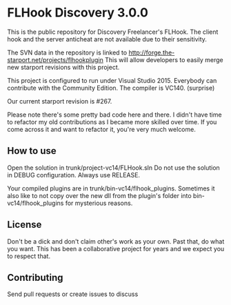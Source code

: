 FLHook Discovery 3.0.0
=============

This is the public repository for Discovery Freelancer's FLHook.
The client hook and the server anticheat are not available due to their sensitivity.

The SVN data in the repository is linked to http://forge.the-starport.net/projects/flhookplugin
This will allow developers to easily merge new starport revisions with this project.

This project is configured to run under Visual Studio 2015. Everybody can contribute with the Community Edition.
The compiler is VC140. (surprise)

Our current starport revision is #267.

Please note there's some pretty bad code here and there. I didn't have time to refactor my old contributions as I became more skilled over time.
If you come across it and want to refactor it, you're very much welcome.

How to use
-------

Open the solution in trunk/project-vc14/FLHook.sln
Do not use the solution in DEBUG configuration. Always use RELEASE.

Your compiled plugins are in trunk/bin-vc14/flhook_plugins.
Sometimes it also like to not copy over the new dll from the plugin's folder into bin-vc14/flhook_plugins for mysterious reasons.

License
-------

Don't be a dick and don't claim other's work as your own. Past that, do what you want.
This has been a collaborative project for years and we expect you to respect that.

Contributing
------------

Send pull requests or create issues to discuss